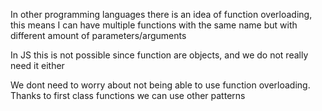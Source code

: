 In other programming languages there is an idea of function overloading,
this means I can have multiple functions with the same name but with
different amount of parameters/arguments

In JS this is not possible since function are objects, and we do not 
really need it either

We dont need to worry about not being able to use function overloading.
Thanks to first class functions we can use other patterns
